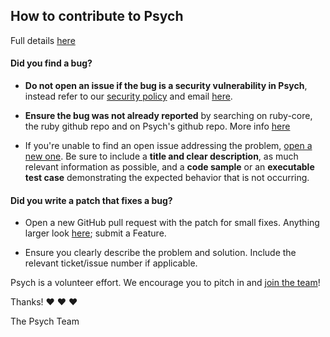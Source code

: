 ## How to contribute to Psych

Full details [here](https://bugs.ruby-lang.org/projects/ruby/wiki/HowToContribute)

#### **Did you find a bug?**

- **Do not open an issue if the bug is a security vulnerability
  in Psych**, instead refer to our [security policy](https://www.ruby-lang.org/en/security/) and email [here](security@ruby-lang.org).

- **Ensure the bug was not already reported** by searching on ruby-core, the ruby github repo and on Psych's github repo. More info [here](https://bugs.ruby-lang.org/projects/ruby/wiki/HowToReport)

- If you're unable to find an open issue addressing the problem, [open a new one](https://bugs.ruby-lang.org/). Be sure to include a **title and clear description**, as much relevant information as possible, and a **code sample** or an **executable test case** demonstrating the expected behavior that is not occurring.

#### **Did you write a patch that fixes a bug?**

- Open a new GitHub pull request with the patch for small fixes. Anything larger look [here](https://bugs.ruby-lang.org/projects/ruby/wiki/HowToContribute); submit a Feature.

- Ensure you clearly describe the problem and solution. Include the relevant ticket/issue number if applicable.

Psych is a volunteer effort. We encourage you to pitch in and [join the team](https://github.com/ruby/psych/contributors)!

Thanks! :heart: :heart: :heart:

The Psych Team

